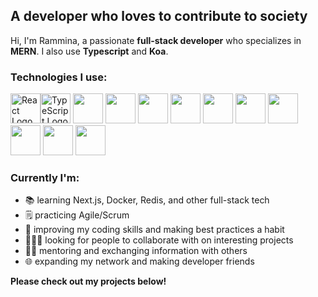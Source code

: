 ## A developer who loves to contribute to society

Hi, I'm Rammina, a passionate **full-stack developer** who specializes in **MERN**. I also use **Typescript** and **Koa**.

### Technologies I use:

<img src="https://github.com/coherencez/tech-logos/blob/master/react.png?raw=true" alt="React Logo" width="48" height="48" /><img src="https://cdn.svgporn.com/logos/typescript-icon.svg" alt="TypeScript Logo" width="48" height="48" />
<img src="" alt="" width="48" height="48" />
<img src="" alt="" width="48" height="48" />
<img src="" alt="" width="48" height="48" />
<img src="" alt="" width="48" height="48" />
<img src="" alt="" width="48" height="48" />
<img src="" alt="" width="48" height="48" />
<img src="" alt="" width="48" height="48" />
<img src="" alt="" width="48" height="48" />
<img src="" alt="" width="48" height="48" />
<img src="" alt="" width="48" height="48" />


### Currently I'm:

- 📚 learning Next.js, Docker, Redis, and other full-stack tech
- 🗒️ practicing Agile/Scrum 
- 💪 improving my coding skills and making best practices a habit
- 🧑‍🤝‍🧑 looking for people to collaborate with on interesting projects
- 👩‍🏫 mentoring and exchanging information with others
- 🌐 expanding my network and making developer friends


**Please check out my projects below!**
<!--
**Rammina/rammina** is a ✨ _special_ ✨ repository because its `README.md` (this file) appears on your GitHub profile.

Here are some ideas to get you started:

- 🔭 I’m currently working on ...
- 🌱 I’m currently learning ...
- 👯 I’m looking to collaborate on ...
- 🤔 I’m looking for help with ...
- 💬 Ask me about ...
- 📫 How to reach me: ...
- 😄 Pronouns: ...
- ⚡ Fun fact: ...
-->
